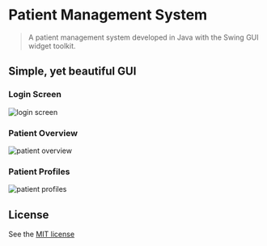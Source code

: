 # Patient Management System
> A patient management system developed in Java with the Swing GUI widget toolkit.

## Simple, yet beautiful GUI

### Login Screen
![login screen](https://github.com/tobiasbueschel/patient-management-system/blob/master/images/login.png)

### Patient Overview
![patient overview](https://github.com/tobiasbueschel/patient-management-system/blob/master/images/overview.png)

### Patient Profiles
![patient profiles](https://github.com/tobiasbueschel/patient-management-system/blob/master/images/profile.png)

## License
See the [MIT license](https://github.com/tobiasbueschel/patient-management-system/blob/master/LICENSE.md)

